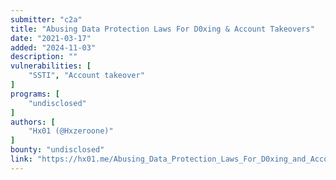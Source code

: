```yaml
---
submitter: "c2a"
title: "Abusing Data Protection Laws For D0xing & Account Takeovers"
date: "2021-03-17"
added: "2024-11-03"
description: ""
vulnerabilities: [
    "SSTI", "Account takeover"
]
programs: [
    "undisclosed"
]
authors: [
    "Hx01 (@Hxzeroone)"
]
bounty: "undisclosed"
link: "https://hx01.me/Abusing_Data_Protection_Laws_For_D0xing_and_Account_Takeovers.pdf"
---
```




